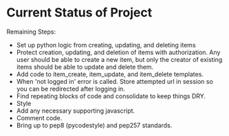 # Current Status of Project

Remaining Steps:
- Set up python logic from creating, updating, and deleting items
- Protect creation, updating, and deletion of items with authorization. Any user should be able to create a new item, but only the creator of existing items should be able to update and delete them.
- Add code to item_create, item_update, and item_delete templates.
- When 'not logged in' error is called. Store attempted url in session so you can be redirected after logging in.
- Find repeating blocks of code and consolidate to keep things DRY.
- Style
- Add any necessary supporting javascript.
- Comment code.
- Bring up to pep8 (pycodestyle) and pep257 standards.